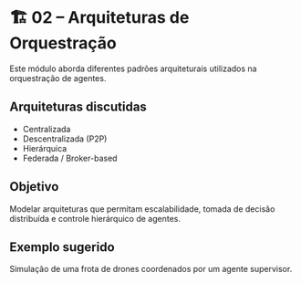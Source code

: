 # 🏗️ 02 – Arquiteturas de Orquestração

Este módulo aborda diferentes padrões arquiteturais utilizados na orquestração de agentes.

## Arquiteturas discutidas
- Centralizada
- Descentralizada (P2P)
- Hierárquica
- Federada / Broker-based

## Objetivo
Modelar arquiteturas que permitam escalabilidade, tomada de decisão distribuída e controle hierárquico de agentes.

## Exemplo sugerido
Simulação de uma frota de drones coordenados por um agente supervisor.